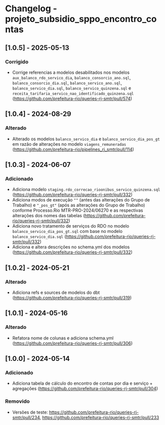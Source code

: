 # Changelog - projeto_subsidio_sppo_encontro_contas

## [1.0.5] - 2025-05-13

### Corrigido

- Corrige referencias a modelos desabilitados nos modelos `aux_balanco_rdo_servico_dia`, `balanco_consorcio_ano.sql`, `balanco_consorcio_dia.sql`, `balanco_servico_ano.sql`, `balanco_servico_dia.sql`, `balanco_servico_quinzena.sql` e `receita_tarifaria_servico_nao_identificado_quinzena.sql` (https://github.com/prefeitura-rio/queries-rj-smtr/pull/574)

## [1.0.4] - 2024-08-29

### Alterado

- Alterado os modelos `balanco_servico_dia` e `balanco_servico_dia_pos_gt` em razão de alterações no modelo `viagens_remuneradas` (https://github.com/prefeitura-rio/pipelines_rj_smtr/pull/114)

## [1.0.3] - 2024-06-07

### Adicionado

- Adiciona modelo `staging.rdo_correcao_rioonibus_servico_quinzena.sql` (https://github.com/prefeitura-rio/queries-rj-smtr/pull/332)
- Adiciona modos de execução `""` (antes das alterações do Grupo de Trabalho) e `"_pos_gt"` (após as alterações do Grupo de Trabalho) conforme Processo.Rio MTR-PRO-2024/06270 e as respectivas alterações dos nomes das tabelas (https://github.com/prefeitura-rio/queries-rj-smtr/pull/332)
- Adiciona novo tratamento de serviços do RDO no modelo `balanco_servico_dia_pos_gt.sql` com base no modelo `balanco_servico_dia.sql` (https://github.com/prefeitura-rio/queries-rj-smtr/pull/332)
- Adiciona e altera descrições no schema.yml dos modelos (https://github.com/prefeitura-rio/queries-rj-smtr/pull/332)

## [1.0.2] - 2024-05-21

### Alterado

- Adiciona refs e sources de modelos do dbt (https://github.com/prefeitura-rio/queries-rj-smtr/pull/319)

## [1.0.1] - 2024-05-16

### Alterado

- Refatora nome de colunas e adiciona schema.yml (https://github.com/prefeitura-rio/queries-rj-smtr/pull/306)

## [1.0.0] - 2024-05-14

### Adicionado

- Adiciona tabela de cálculo do encontro de contas por dia e serviço + agregações (https://github.com/prefeitura-rio/queries-rj-smtr/pull/304)

### Removido
- Versões de teste: https://github.com/prefeitura-rio/queries-rj-smtr/pull/234, https://github.com/prefeitura-rio/queries-rj-smtr/pull/233
